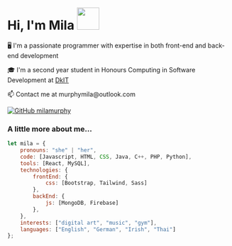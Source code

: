 # Hi, I'm Mila <img src="https://i.pinimg.com/originals/8b/d1/f4/8bd1f4b39b2cb0b042dbc0ca37fa442d.gif" width="50">
<p> 🖥️ I'm a passionate programmer with expertise in both front-end and back-end development
</p>
<p> 🎓 I'm a second year student in Honours Computing in Software Development at <a href="https://www.dkit.ie/">DkIT</a></p>
<p> 📫 Contact me at murphymila@outlook.com</p>

[![GitHub milamurphy](https://img.shields.io/github/followers/milamurphy?label=follow&style=social)](https://github.com/milamurphy)

### A little more about me...

```javascript
let mila = {
    pronouns: "she" | "her",
    code: [Javascript, HTML, CSS, Java, C++, PHP, Python],
    tools: [React, MySQL],
    technologies: {
        frontEnd: {
            css: [Bootstrap, Tailwind, Sass]
        },
        backEnd: {
            js: [MongoDB, Firebase]
        },
    },
    interests: ["digital art", "music", "gym"],
    languages: ["English", "German", "Irish", "Thai"]     
};
```

<!-- **orchidbit/orchidbit** is a ✨ _special_ ✨ repository because its `README.md` (this file) appears on your GitHub profile. -->
